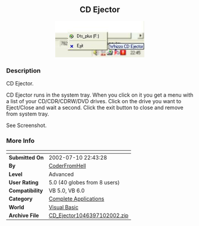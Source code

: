 ﻿<div align="center">

## CD Ejector

<img src="PIC20027101755463835.jpg">
</div>

### Description

CD Ejector.

CD Ejector runs in the system tray. When you click on it you get a menu with a list of your CD/CDR/CDRW/DVD drives. Click on the drive you want to Eject/Close and wait a second. Click the exit button to close and remove from system tray.

See Screenshot.
 
### More Info
 


<span>             |<span>
---                |---
**Submitted On**   |2002-07-10 22:43:28
**By**             |[CoderFromHell](https://github.com/Planet-Source-Code/PSCIndex/blob/master/ByAuthor/coderfromhell.md)
**Level**          |Advanced
**User Rating**    |5.0 (40 globes from 8 users)
**Compatibility**  |VB 5\.0, VB 6\.0
**Category**       |[Complete Applications](https://github.com/Planet-Source-Code/PSCIndex/blob/master/ByCategory/complete-applications__1-27.md)
**World**          |[Visual Basic](https://github.com/Planet-Source-Code/PSCIndex/blob/master/ByWorld/visual-basic.md)
**Archive File**   |[CD\_Ejector1046397102002\.zip](https://github.com/Planet-Source-Code/coderfromhell-cd-ejector__1-36785/archive/master.zip)








